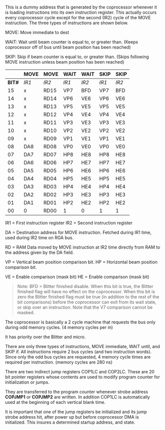 This is a dummy address that is generated by the coprocessor whenever
it is loading instructions into its own instruction register.
This actually occurs every coprocessor cycle except for the second
(IR2) cycle of the MOVE instruction. The three types of instructions
are shown below.

MOVE: Move immediate to dest

WAIT: Wait until beam counter is equal to, or greater than.
(Keeps coprocessor off of bus until beam position has
been reached)

SKIP: Skip if beam counter is equal to, or greater than.
(Skips following MOVE instruction unless beam position has been
reached)


|      | MOVE | MOVE | WAIT | WAIT | SKIP | SKIP |
|---|---|---|---|---|---|---|
| **BIT#** | _IR1_ | _IR2_  | _IR1_ | _IR2_ | _IR1_ | _IR2_ |
| 15   | x   | RD15 | VP7 | BFD | VP7 | BFD |
| 14   | x   | RD14 | VP6 | VE6 | VP6 | VE6 |
| 13   | x   | RD13 | VP5 | VE5 | VP5 | VE5 |
| 12   | x   | RD12 | VP4 | VE4 | VP4 | VE4 |
| 11   | x   | RD11 | VP3 | VE3 | VP3 | VE3 |
| 10   | x   | RD10 | VP2 | VE2 | VP2 | VE2 |
| 09   | x   | RD09 | VP1 | VE1 | VP1 | VE1 |
| 08   | DA8 | RD08 | VP0 | VE0 | VP0 | VE0 |
| 07   | DA7 | RD07 | HP8 | HE8 | HP8 | HE8 |
| 06   | DA6 | RD06 | HP7 | HE7 | HP7 | HE7 |
| 05   | DA5 | RD05 | HP6 | HE6 | HP6 | HE6 |
| 04   | DA4 | RD04 | HP5 | HE5 | HP5 | HE5 |
| 03   | DA3 | RD03 | HP4 | HE4 | HP4 | HE4 |
| 02   | DA2 | RD02 | HP3 | HE3 | HP3 | HE3 |
| 01   | DA1 | RD01 | HP2 | HE2 | HP2 | HE2 |
| 00   | 0   | RD00 | 1   | 0   | 1   | 1   |


IR1 = First instruction register
IR2 = Second instruction register

DA = Destination address for MOVE instruction. Fetched during
IR1 time, used during IR2 time on RGA bus.

RD = RAM Data moved by MOVE instruction at IR2 time
directly from RAM to the address given by the DA field.

VP = Vertical beam position comparison bit.
HP = Horizontal beam position comparison bit.

VE = Enable comparison (mask bit)
HE = Enable comparison (mask bit)

  > Note: BFD = Blitter finished disable. When this bit is true, the Blitter
finished flag will have no effect on the coprocessor. When this
bit is zero the Blitter finished flag must be true (in addition
to the rest of the bit comparisons) before the coprocessor can
exit from its wait state, or skip over an instruction. Note
that the V7 comparison cannot be masked.

The coprocessor is basically a 2 cycle machine that requests
the bus only during odd memory cycles. (4 memory cycles per in)

It has priority over the Blitter and micro.

There are only three types of instructions, MOVE immediate,
WAIT until, and SKIP if. All instructions require 2 bus cycles
(and two instruction words). Since only the odd bus cycles are
requested, 4 memory cycle times are required per instruction.
(memory cycles are 280 ns)

There are two indirect jump registers COP1LC and COP2LC.
These are 20 bit pointer registers whose contents are used to modify
program counter for initialization or jumps.

They are transferred to the program counter whenever strobe address
**COPJMP1** or **COPJMP2** are written. In addition COP1LC is automatically
used at the beginning of each vertical blank time.

It is important that one of the jump registers be initialized and its
jump strobe address hit, after power up but before coprocessor DMA is
initialized. This insures a determined startup address, and state.